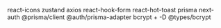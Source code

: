 react-icons
zustand
axios
react-hook-form
react-hot-toast
prisma
next-auth @prisma/client @auth/prisma-adapter
bcrypt + -D @types/bcrypt
